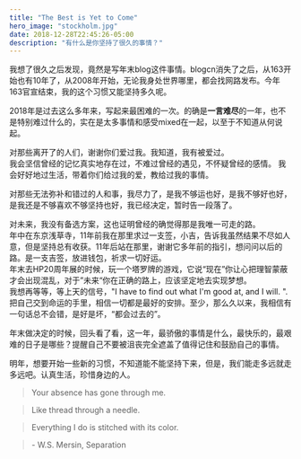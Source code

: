```yaml
---
title: "The Best is Yet to Come"
hero_image: "stockholm.jpg"
date: 2018-12-28T22:45:26-05:00
description: "有什么是你坚持了很久的事情？"
---
```


我想了很久之后发现，竟然是写年末blog这件事情。blogcn消失了之后，从163开始也有10年了，从2008年开始，无论我身处世界哪里，都会找网路发布。今年163官宣结束，我的这个习惯又能坚持多久呢。

2018年是过去这么多年来，写起来最困难的一次。的确是**一言难尽**的一年，也不是特别难过什么的，实在是太多事情和感受mixed在一起，以至于不知道从何说起。

对那些离开了的人们，谢谢你们爱过我。我知道，我有被爱过。  
我会坚信曾经的记忆真实地存在过，不难过曾经的遇见，不怀疑曾经的感情。
我会好好地过生活，带着你们给过我的爱，教给过我的事情。

对那些无法弥补和错过的人和事，我尽力了，是我不够运也好，是我不够好也好，是我还是不够喜欢不够坚持也好，我已经决定，暂时告一段落了。

对未来，我没有备选方案，这也证明曾经的确觉得那是我唯一可走的路。  
年中在东京浅草寺，11年前我在那里求过一支签，小吉，告诉我虽然结果不尽如人意，但是坚持总有收获。11年后站在那里，谢谢它多年前的指引，想问问以后的路。是一支吉签，放进钱包，祈求一切好运。  
年末去HP20周年展的时候，玩一个塔罗牌的游戏，它说“现在”你让心把理智蒙蔽才会出现混乱，对于”未来“你在正确的路上，应该坚定地去实现梦想。  
我想再等等，等上天的信号，"I have to find out what I'm good at, and I will. ". 
把自己交到命运的手里，相信一切都是最好的安排。至少，那么久以来，我相信有一句话总不会错，是好是坏，“都会过去的”。

年末做决定的时候，回头看了看，这一年，最骄傲的事情是什么，最快乐的，最艰难的日子是哪些？提醒自己不要被沮丧完全遮盖了值得记住和鼓励自己的事情。

明年，想要开始一些新的习惯，不知道能不能坚持下来，但是，我们能走多远就走多远吧。认真生活，珍惜身边的人。


> Your absence has gone through me. 

> Like thread through a needle. 

> Everything I do is stitched with its color. 

> \- W.S. Mersin, Separation
